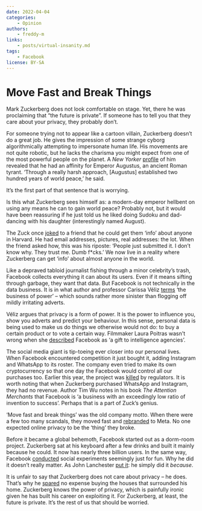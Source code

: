 ```yaml
---
date: 2022-04-04
categories:
    - Opinion
authors:
    - freddy-m
links:
    - posts/virtual-insanity.md
tags:
    - Facebook
license: BY-SA
---
```

# Move Fast and Break Things

Mark Zuckerberg does not look comfortable on stage. Yet, there he was proclaiming that “the future is private”. If someone has to tell you that they care about your privacy, they probably don’t.<!-- more -->

For someone trying not to appear like a cartoon villain, Zuckerberg doesn’t do a great job. He gives the impression of some strange cyborg algorithmically attempting to impersonate human life. His movements are not quite robotic, but he lacks the charisma you might expect from one of the most powerful people on the planet. A *New Yorker* [profile](https://www.newyorker.com/magazine/2018/09/17/can-mark-zuckerberg-fix-facebook-before-it-breaks-democracy) of him revealed that he had an affinity for Emperor Augustus, an ancient Roman tyrant. ‘Through a really harsh approach, [Augustus] established two hundred years of world peace,’ he said.

It’s the first part of that sentence that is worrying.

Is this what Zuckerberg sees himself as: a modern-day emperor hellbent on using any means he can to gain world peace? Probably not, but it would have been reassuring if he just told us he liked doing Sudoku and dad-dancing with his daughter (interestingly named August).

The Zuck once [joked](https://www.esquire.com/uk/latest-news/a19490586/mark-zuckerberg-called-people-who-handed-over-their-data-dumb-f/) to a friend that he could get them ‘info’ about anyone in Harvard. He had email addresses, pictures, real addresses: the lot. When the friend asked how, this was his riposte: ‘People just submitted it. I don’t know why. They trust me. Dumb f*cks.’ We now live in a reality where Zuckerberg can get ‘info’ about almost anyone in the world.

Like a depraved tabloid journalist fishing through a minor celebrity’s trash, Facebook collects everything it can about its users. Even if it means sifting through garbage, they want that data. But Facebook is not technically in the data business. It is in what author and professor Carissa Véliz [terms](https://aeon.co/essays/privacy-matters-because-it-empowers-us-all) ‘the business of power’ – which sounds rather more sinister than flogging off mildly irritating adverts.

Véliz argues that privacy is a form of power. It is the power to influence you, show you adverts and predict your behaviour. In this sense, personal data is being used to make us do things we otherwise would not do: to buy a certain product or to vote a certain way. Filmmaker Laura Poitras wasn't wrong when she [described](https://www.washingtonpost.com/news/the-switch/wp/2014/10/23/snowden-filmmaker-laura-poitras-facebook-is-a-gift-to-intelligence-agencies/) Facebook as ‘a gift to intelligence agencies’. 

The social media giant is tip-toeing ever closer into our personal lives. When Facebook encountered competition it just bought it, adding Instagram and WhatsApp to its roster. The company even tried to make its own cryptocurrency so that one day the Facebook would control all our purchases too. Earlier this year, the project was [killed](https://www.ft.com/content/a88fb591-72d5-4b6b-bb5d-223adfb893f3) by regulators. It is worth noting that when Zuckerberg purchased WhatsApp and Instagram, they had no revenue. Author Tim Wu notes in his book *The Attention Merchants* that Facebook is ‘a business with an exceedingly low ratio of invention to success’. Perhaps that is a part of Zuck’s genius.

‘Move fast and break things’ was the old company motto. When there were a few too many scandals, they moved fast and [rebranded](https://www.privacyguides.org/blog/2021/11/01/virtual-insanity) to Meta. No one expected online privacy to be the ‘thing’ they broke.

Before it became a global behemoth, Facebook started out as a dorm-room project. Zuckerberg sat at his keyboard after a few drinks and built it mainly because he could. It now has nearly three billion users. In the same way, Facebook [conducted](https://www.theguardian.com/technology/2014/jul/02/facebook-apologises-psychological-experiments-on-users) social experiments seemingly just for fun. Why he did it doesn’t really matter. As John Lanchester [put it](https://www.lrb.co.uk/the-paper/v39/n16/john-lanchester/you-are-the-product): he simply did it *because*.

It is unfair to say that Zuckerberg does not care about privacy – he does. That’s why he [spared](https://www.theguardian.com/technology/2013/oct/11/mark-zuckerberg-facebook-neighbouring-houses) no expense buying the houses that surrounded his home. Zuckerberg knows the power of privacy, which is painfully ironic given he has built his career on exploiting it. For Zuckerberg, at least, the future is private. It’s the rest of us that should be worried.
